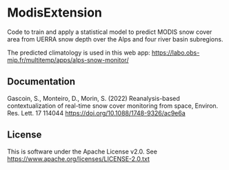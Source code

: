 # ModisExtension

Code to train and apply a statistical model to predict MODIS snow cover area from UERRA snow depth over the Alps and four river basin subregions.

The predicted climatology is used in this web app: 
https://labo.obs-mip.fr/multitemp/apps/alps-snow-monitor/

## Documentation 

Gascoin, S., Monteiro, D., Morin, S. (2022) Reanalysis-based contextualization of real-time snow cover monitoring from space, Environ. Res. Lett. 17 114044 https://doi.org/10.1088/1748-9326/ac9e6a

## License

This is software under the Apache License v2.0. See https://www.apache.org/licenses/LICENSE-2.0.txt
